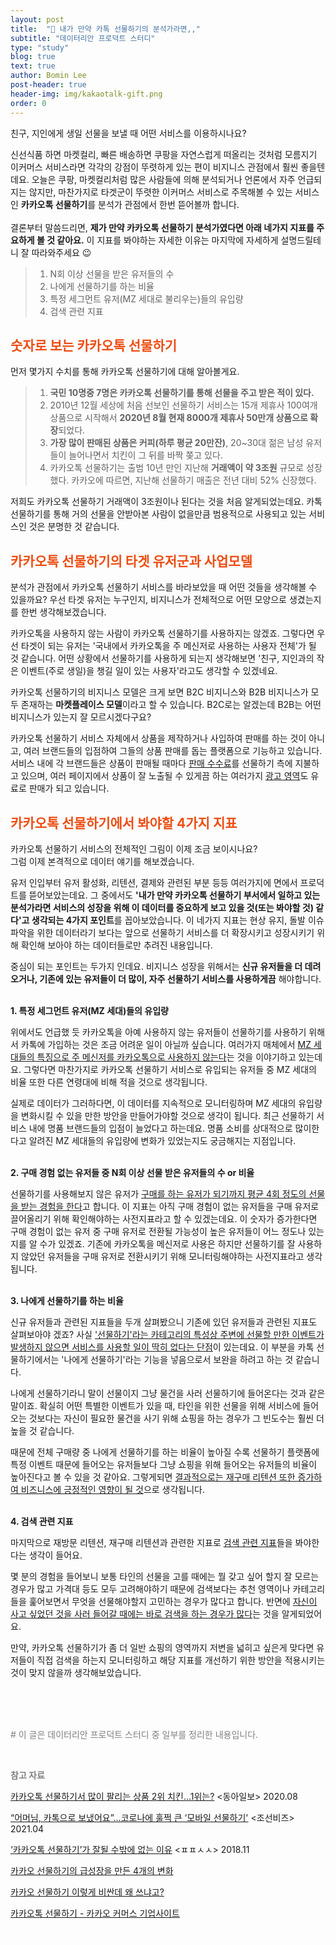```yaml
---
layout: post
title:  "🎁 내가 만약 카톡 선물하기의 분석가라면,,"
subtitle: "데이터리안 프로덕트 스터디"
type: "study"
blog: true
text: true
author: Bomin Lee
post-header: true
header-img: img/kakaotalk-gift.png
order: 0
---
```

친구, 지인에게 생일 선물을 보낼 때 어떤 서비스를 이용하시나요?

신선식품 하면 마켓컬리, 빠른 배송하면 쿠팡을 자연스럽게 떠올리는 것처럼 모름지기 이커머스 서비스라면 각각의 강점이 뚜렷하게 있는 편이 비지니스 관점에서 훨씬 좋을텐데요. 오늘은 쿠팡, 마켓컬리처럼 많은 사람들에 의해 분석되거나 언론에서 자주 언급되지는 않지만, 마찬가지로 타겟군이 뚜렷한 이커머스 서비스로 주목해볼 수 있는 서비스인 **카카오톡 선물하기**를 분석가 관점에서 한번 뜯어볼까 합니다.  
<span style="color:white">.</span>  
결론부터 말씀드리면, **제가 만약 카카오톡 선물하기 분석가였다면 아래 네가지 지표를 주요하게 볼 것 같아요.** 이 지표를 봐야하는 자세한 이유는 마지막에 자세하게 설명드릴테니 잘 따라와주세요 😉    
  
> 1. N회 이상 선물을 받은 유저들의 수
> 2. 나에게 선물하기를 하는 비율
> 3. 특정 세그먼트 유저(MZ 세대로 불리우는)들의 유입량
> 4. 검색 관련 지표  
  

## <span style="color:#ed4e14">숫자로 보는 카카오톡 선물하기</span>

먼저 몇가지 수치를 통해 카카오톡 선물하기에 대해 알아볼게요.

> 1. **국민 10명중 7명은 카카오톡 선물하기를 통해 선물을 주고 받은 적이 있다.**
> 2. 2010년 12월 세상에 처음 선보인 선물하기 서비스는 15개 제휴사 100여개 상품으로 시작해서 **2020년 8월 현재 8000개 제휴사 50만개 상품으로 확장**되었다.
> 3. **가장 많이 판매된 상품은 커피(하루 평균 20만잔)**, 20~30대 젊은 남성 유저들이 늘어나면서 치킨이 그 뒤를 바짝 쫒고 있다.
> 4. 카카오톡 선물하기는 출범 10년 만인 지난해 **거래액이 약 3조원** 규모로 성장했다. 카카오에 따르면, 지난해 선물하기 매출은 전년 대비 52% 신장했다.  

저희도 카카오톡 선물하기 거래액이 3조원이나 된다는 것을 처음 알게되었는데요. 카톡 선물하기를 통해 거의 선물을 안받아본 사람이 없을만큼 범용적으로 사용되고 있는 서비스인 것은 분명한 것 같습니다. 

## <span style="color:#ed4e14">카카오톡 선물하기의 타겟 유저군과 사업모델</span>

분석가 관점에서 카카오톡 선물하기 서비스를 바라보았을 때 어떤 것들을 생각해볼 수 있을까요? 우선 타겟 유저는 누구인지, 비지니스가 전체적으로 어떤 모양으로 생겼는지를 한번 생각해보겠습니다.

카카오톡을 사용하지 않는 사람이 카카오톡 선물하기를 사용하지는 않겠죠. 그렇다면 우선 타겟이 되는 유저는 '국내에서 카카오톡을 주 메신저로 사용하는 사용자 전체'가 될 것 같습니다. 어떤 상황에서 선물하기를 사용하게 되는지 생각해보면 '친구, 지인과의 작은 이벤트(주로 생일)을 챙길 일이 있는 사용자'라고도 생각할 수 있겠네요.

카카오톡 선물하기의 비지니스 모델은 크게 보면 B2C 비지니스와 B2B 비지니스가 모두 존재하는 **마켓플레이스 모델**이라고 할 수 있습니다. B2C로는 알겠는데 B2B는 어떤 비지니스가 있는지 잘 모르시겠다구요?  

카카오톡 선물하기 서비스 자체에서 상품을 제작하거나 사입하여 판매를 하는 것이 아니고, 여러 브랜드들의 입점하여 그들의 상품 판매를 돕는 플랫폼으로 기능하고 있습니다. 서비스 내에 각 브랜드들은 상품이 판매될 때마다 <u>판매 수수료</u>를 선물하기 측에 지불하고 있으며, 여러 페이지에서 상품이 잘 노출될 수 있게끔 하는 여러가지 <u>광고 영역</u>도 유료로 판매가 되고 있습니다.

## <span style="color:#ed4e14">카카오톡 선물하기에서 봐야할 4가지 지표</span>

카카오톡 선물하기 서비스의 전체적인 그림이 이제 조금 보이시나요?  
그럼 이제 본격적으로 데이터 얘기를 해보겠습니다.  

유저 인입부터 유저 활성화, 리텐션, 결제와 관련된 부분 등등 여러가지에 면에서 프로덕트를 뜯어보았는데요. 그 중에서도 **'내가 만약 카카오톡 선물하기 부서에서 일하고 있는 분석가라면 서비스의 성장을 위해 이 데이터를 중요하게 보고 있을 것(또는 봐야할 것) 같다'고 생각되는 4가지 포인트**를 꼽아보았습니다. 이 네가지 지표는 현상 유지, 돌발 이슈 파악을 위한 데이터라기 보다는 앞으로 선물하기 서비스를 더 확장시키고 성장시키기 위해 확인해 보아야 하는 데이터들로만 추려진 내용입니다.

중심이 되는 포인트는 두가지 인데요. 비지니스 성장을 위해서는 **신규 유저들을 더 데려오거나, 기존에 있는 유저들이 더 많이, 자주 선물하기 서비스를 사용하게끔** 해야합니다.  
<span style="color:white">.</span>  

**1. 특정 세그먼트 유저(MZ 세대)들의 유입량**

위에서도 언급했 듯 카카오톡을 아예 사용하지 않는 유저들이 선물하기를 사용하기 위해서 카톡에 가입하는 것은 조금 어려운 일이 아닐까 싶습니다. 여러가지 매체에서 <u>MZ 세대들의 특징으로 주 메신저를 카카오톡으로 사용하지 않는다</u>는 것을 이야기하고 있는데요. 그렇다면 마찬가지로 카카오톡 선물하기 서비스로 유입되는 유저들 중 MZ 세대의 비율 또한 다른 연령대에 비해 적을 것으로 생각됩니다.

실제로 데이터가 그러하다면, 이 데이터를 지속적으로 모니터링하며 MZ 세대의 유입량을 변화시킬 수 있을 만한 방안을 만들어가야할 것으로 생각이 됩니다. 최근 선물하기 서비스 내에 명품 브랜드들의 입점이 늘었다고 하는데요. 명품 소비를 상대적으로 많이한다고 알려진 MZ 세대들의 유입량에 변화가 있었는지도 궁금해지는 지점입니다.  
<span style="color:white">.</span>  

**2. 구매 경험 없는 유저들 중 N회 이상 선물 받은 유저들의 수 or 비율**

선물하기를 사용해보지 않은 유저가 [구매를 하는 유저가 되기까지 평균 4회 정도의 선물을 받는 경험을 한다](https://www.donga.com/news/Economy/article/all/20200831/102727097/1)고 합니다. 이 지표는 아직 구매 경험이 없는 유저들을 구매 유저로 끌어올리기 위해 확인해야하는 사전지표라고 할 수 있겠는데요. 이 숫자가 증가한다면 구매 경험이 없는 유저 중 구매 유저로 전환될 가능성이 높은 유저들이 어느 정도나 있는지를 알 수가 있겠죠. 
기존에 카카오톡을 메신저로 사용은 하지만 선물하기를 잘 사용하지 않았던 유저들을 구매 유저로 전환시키기 위해 모니터링해야하는 사전지표라고 생각됩니다.  
<span style="color:white">.</span>  

**3. 나에게 선물하기를 하는 비율**

신규 유저들과 관련된 지표들을 두개 살펴봤으니 기존에 있던 유저들과 관련된 지표도 살펴보아야 겠죠? 사실 <u>'선물하기'라는 카테고리의 특성상 주변에 선물할 만한 이벤트가 발생하지 않으면 서비스를 사용할 일이 딱히 없다는 단점</u>이 있는데요. 이 부분을 카톡 선물하기에서는 '나에게 선물하기'라는 기능을 넣음으로서 보완을 하려고 하는 것 같습니다.

나에게 선물하기라니 말이 선물이지 그냥 물건을 사러 선물하기에 들어온다는 것과 같은 말이죠. 확실히 어떤 특별한 이벤트가 있을 때, 타인을 위한 선물을 위해 서비스에 들어오는 것보다는 자신이 필요한 물건을 사기 위해 쇼핑을 하는 경우가 그 빈도수는 훨씬 더 높을 것 같습니다.

때문에 전체 구매량 중 나에게 선물하기를 하는 비율이 높아질 수록 선물하기 플랫폼에 특정 이벤트 때문에 들어오는 유저들보다 그냥 쇼핑을 위해 들어오는 유저들의 비율이 높아진다고 볼 수 있을 것 같아요. 그렇게되면 <u>결과적으로는 재구매 리텐션 또한 증가하여 비즈니스에 긍정적인 영향이 될 것</u>으로 생각됩니다.  
<span style="color:white">.</span>  

**4. 검색 관련 지표**

마지막으로 재방문 리텐션, 재구매 리텐션과 관련한 지표로 <u>검색 관련 지표</u>들을 봐야한다는 생각이 들어요.

몇 분의 경험을 들어보니 보통 타인의 선물을 고를 때에는 뭘 갖고 싶어 할지 잘 모르는 경우가 많고 가격대 등도 모두 고려해야하기 때문에 검색보다는 추천 영역이나 카테고리들을 훑어보면서 무엇을 선물해야할지 고민하는 경우가 많다고 합니다. 반면에 <u>자신이 사고 싶었던 것을 사러 들어갈 때에는 바로 검색을 하는 경우가 많다</u>는 것을 알게되었어요.

만약, 카카오톡 선물하기가 좀 더 일반 쇼핑의 영역까지 저변을 넓히고 싶은게 맞다면 유저들이 직접 검색을 하는지 모니터링하고 해당 지표를 개선하기 위한 방안을 적용시키는 것이 맞지 않을까 생각해보았습니다.  

<span style="color:white">.</span>  
<span style="color:white">.</span>  
<span style="color:white">.</span>  

<span style="color:gray"> # 이 글은 데이터리안 프로덕트 스터디 중 일부를 정리한 내용입니다.</span>  

<span style="color:white">.</span>  

**<span style="color:gray">참고 자료</span>**

[카카오톡 선물하기서 많이 팔리는 상품 2위 치킨…1위는?](https://www.donga.com/news/Economy/article/all/20200831/102727097/1) <동아일보> 2020.08

[“어머님, 카톡으로 보냈어요”...코로나에 훌쩍 큰 ‘모바일 선물하기'](https://biz.chosun.com/site/data/html_dir/2021/02/14/2021021400015.html#:~:text=%EC%84%A0%EB%AC%BC%ED%95%98%EA%B8%B0%20%EC%84%9C%EB%B9%84%EC%8A%A4%EC%9D%98%20%EC%9B%90%EC%A1%B0,2173%EB%A7%8C%EB%AA%85%EC%9C%BC%EB%A1%9C%20%EC%A7%91%EA%B3%84%EB%90%90%EB%8B%A4.) <조선비즈> 2021.04

[‘카카오톡 선물하기’가 잘될 수밖에 없는 이유](https://ppss.kr/archives/178364) <ㅍㅍㅅㅅ> 2018.11

[카카오 선물하기의 급성장을 만든 4개의 변화](https://byline.network/2020/11/25-111/)

[카카오 선물하기 이렇게 비싼데 왜 쓰냐고?](https://beyondx.ai/%ec%b9%b4%ec%b9%b4%ec%98%a4-%ec%84%a0%eb%ac%bc%ed%95%98%ea%b8%b0-%ec%9d%b4%eb%a0%87%ea%b2%8c-%eb%b9%84%ec%8b%bc%eb%8d%b0-%ec%99%9c-%ec%93%b0%eb%83%90%ea%b3%a0/)

[카카오톡 선물하기 - 카카오 커머스 기업사이트](https://www.kakaocommerce.com/service/gift)  

<span style="color:white">.</span>  
  
